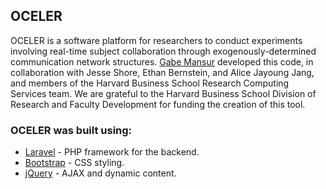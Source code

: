 ## OCELER

OCELER is a software platform for researchers to conduct experiments involving real-time subject collaboration through exogenously-determined communication network structures. [Gabe Mansur](https://github.com/gabemansur) developed this code, in collaboration with Jesse Shore, Ethan Bernstein, and Alice Jayoung Jang, and members of the Harvard Business School Research Computing Services team. We are grateful to the Harvard Business School Division of Research and Faculty Development for funding the creation of this tool.

### OCELER was built using:

- [Laravel](http://laravel.com) - PHP framework for the backend.
- [Bootstrap](https://getbootstrap.com) - CSS styling.
- [jQuery](https://jquery.con) - AJAX and dynamic content.
